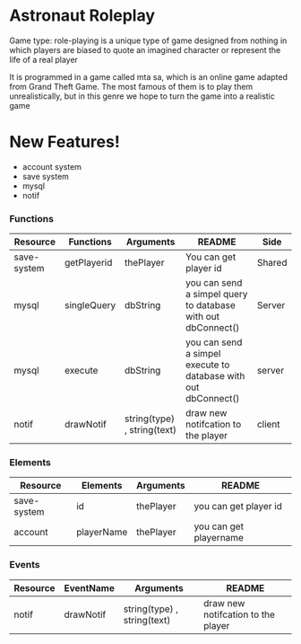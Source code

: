 # Astronaut Roleplay


Game type: role-playing is a unique type of game designed from nothing in which players are biased to quote an imagined character or represent the life of a real player

It is programmed in a game called mta sa, which is an online game adapted from Grand Theft Game. The most famous of them is to play them unrealistically, but in this genre we hope to turn the game into a realistic game

# New Features!

  - account system
  - save system
  - mysql
  - notif


### Functions

| Resource | Functions | Arguments | README | Side |
| --------- | --------- | --------- | ------------------- |------------------- |
| save-system | getPlayerid | thePlayer | You can get player id | Shared |
| mysql | singleQuery | dbString | you can send a simpel query to database with out dbConnect() | Server |
| mysql | execute | dbString | you can send a simpel execute to database with out dbConnect() | server |
| notif | drawNotif | string(type) , string(text) | draw new notifcation to the player | client |


### Elements

| Resource | Elements | Arguments | README |
| --------- | -------- | --------- | ------ |
| save-system| id|thePlayer|you can get player id|
| account | playerName |thePlayer| you can get playername

### Events

| Resource | EventName | Arguments | README |
| --------- | -------- | --------- | ------ |
| notif| drawNotif | string(type) , string(text) | draw new notifcation to the player |
